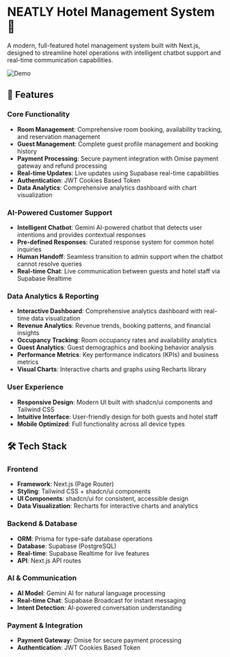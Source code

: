 # NEATLY Hotel Management System 🏨

A modern, full-featured hotel management system built with Next.js, designed to streamline hotel operations with intelligent chatbot support and real-time communication capabilities.

![Demo](https://res.cloudinary.com/dhyyl3snm/image/upload/v1749737296/Screenshot_2025-06-12_210721_sn5kef.png)

## 🌟 Features

### Core Functionality
- **Room Management**: Comprehensive room booking, availability tracking, and reservation management
- **Guest Management**: Complete guest profile management and booking history
- **Payment Processing**: Secure payment integration with Omise payment gateway and refund processing
- **Real-time Updates**: Live updates using Supabase real-time capabilities
- **Authentication**: JWT Cookies Based Token
- **Data Analytics**: Comprehensive analytics dashboard with chart visualization

### AI-Powered Customer Support
- **Intelligent Chatbot**: Gemini AI-powered chatbot that detects user intentions and provides contextual responses
- **Pre-defined Responses**: Curated response system for common hotel inquiries
- **Human Handoff**: Seamless transition to admin support when the chatbot cannot resolve queries
- **Real-time Chat**: Live communication between guests and hotel staff via Supabase Realtime

### Data Analytics & Reporting
- **Interactive Dashboard**: Comprehensive analytics dashboard with real-time data visualization
- **Revenue Analytics**: Revenue trends, booking patterns, and financial insights
- **Occupancy Tracking**: Room occupancy rates and availability analytics
- **Guest Analytics**: Guest demographics and booking behavior analysis
- **Performance Metrics**: Key performance indicators (KPIs) and business metrics
- **Visual Charts**: Interactive charts and graphs using Recharts library

### User Experience
- **Responsive Design**: Modern UI built with shadcn/ui components and Tailwind CSS
- **Intuitive Interface**: User-friendly design for both guests and hotel staff
- **Mobile Optimized**: Full functionality across all device types

## 🛠️ Tech Stack

### Frontend
- **Framework**: Next.js (Page Router)
- **Styling**: Tailwind CSS + shadcn/ui components
- **UI Components**: shadcn/ui for consistent, accessible design
- **Data Visualization**: Recharts for interactive charts and analytics

### Backend & Database
- **ORM**: Prisma for type-safe database operations
- **Database**: Supabase (PostgreSQL)
- **Real-time**: Supabase Realtime for live features
- **API**: Next.js API routes

### AI & Communication
- **AI Model**: Gemini AI for natural language processing
- **Real-time Chat**: Supabase Broadcast for instant messaging
- **Intent Detection**: AI-powered conversation understanding

### Payment & Integration
- **Payment Gateway**: Omise for secure payment processing
- **Authentication**: JWT Cookies Based Token
